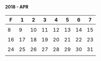 
### <h4 id='2018_04'>2018 - APR</h4>

|F | 1| 2| 3| 4| 5| 6| 7|
|--|--|--|--|--|--|--|--|
|  |  |  |  |  |  |  |  |
| 8| 9|10|11|12|13|14|15|
|  |  |  |  |  |  |  |  |
|16|17|18|19|20|21|22|23|
|  |  |  |  |  |  |  |  |
|24|25|26|27|28|29|30|31|
|  |  |  |  |  |  |  |  |
